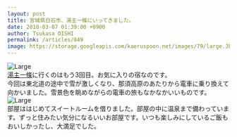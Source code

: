 ```yaml
---
layout: post
title: 宮城県白石市、湯主一條にいってきました。
date: 2010-03-07 01:39:00 +0900
author: Tsukasa OISHI
permalink: /articles/849
image: https://storage.googleapis.com/kaeruspoon.net/images/79/large.JPG?1300880053
---
```



![Large](https://storage.googleapis.com/kaeruspoon.net/images/79/large.JPG?1300880053)  
 [湯主一條](http://www.ichijoh.co.jp/)に行くのはもう3回目。お気に入りの宿なのです。  
今回は東北道の途中で雪が激しくなり、那須高原のあたりから電車に乗り換えて向かいました。雪景色を眺めながらの電車の旅もなかなかいいものです。  
 ![Large](https://storage.googleapis.com/kaeruspoon.net/images/80/large.JPG?1300880063)  
部屋ははじめてスイートルームを借りました。部屋の中に温泉まで備わっています。ずっと住みたい気分になるいいお部屋です。いつも楽しみにしているご飯もおいしかったし、大満足でした。  

